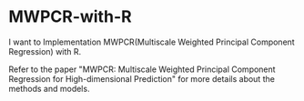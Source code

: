 # MWPCR-with-R

I want to Implementation MWPCR(Multiscale Weighted Principal Component Regression) with R.

Refer to the paper "MWPCR: Multiscale Weighted Principal Component Regression for High-dimensional Prediction" for more details about the methods and models.
